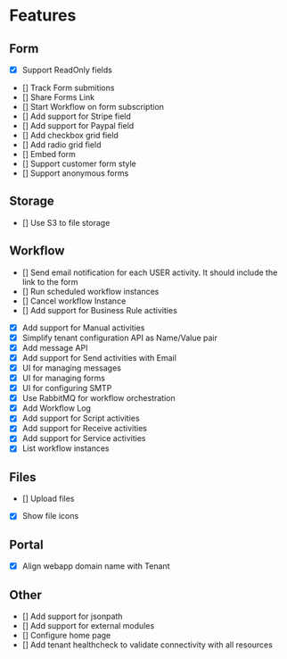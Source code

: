 # Features

## Form

- [x] Support ReadOnly fields
- [] Track Form submitions
- [] Share Forms Link
- [] Start Workflow on form subscription
- [] Add support for Stripe field
- [] Add support for Paypal field
- [] Add checkbox grid field
- [] Add radio grid field
- [] Embed form
- [] Support customer form style
- [] Support anonymous forms

## Storage

- [] Use S3 to file storage

## Workflow

- [] Send email notification for each USER activity. It should include the link to the form
- [] Run scheduled workflow instances
- [] Cancel workflow Instance
- [] Add support for Business Rule activities
- [x] Add support for Manual activities
- [x] Simplify tenant configuration API as Name/Value pair
- [x] Add message API
- [x] Add support for Send activities with Email
- [x] UI for managing messages
- [x] UI for managing forms
- [x] UI for configuring SMTP
- [x] Use RabbitMQ for workflow orchestration
- [x] Add Workflow Log
- [x] Add support for Script activities
- [x] Add support for Receive activities
- [x] Add support for Service activities
- [x] List workflow instances

## Files

- [] Upload files
- [x] Show file icons

## Portal

- [x] Align webapp domain name with Tenant

## Other

- [] Add support for jsonpath
- [] Add support for external modules
- [] Configure home page
- [] Add tenant healthcheck to validate connectivity with all resources

